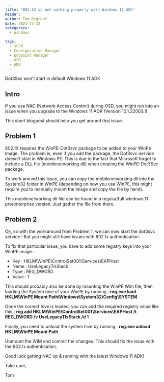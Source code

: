 ```yaml
---
title: "802.1X is not working properly with Windows 11 ADK"
header:
author: Tom Degreef
date: 2021-12-22
categories:
  - Windows

tags:
  - SCCM
  - Configuration Manager
  - Endpoint Manager
  - OSD
  - ADK
---
```


Dot3Svc won't start in default Windows 11 ADK

## Intro ##

If you use NAC (Network Access Control) during OSD, you might run into an issue when you upgrade to the Windows 11 ADK (Version 10.1.22000.1)

This short blogpost should help you get around that issue.

## Problem 1 ##

802.1X requires the WinPE-Dot3svc package to be added to your WinPe image. The problem is, even if you add the package, the Dot3svc-service doesn't start in Windows PE. This is due to the fact that  Microsoft forgot to include a DLL file (mobilenetworking.dll) when creating the WinPE-Dot3Svc package.

To work around this issue, you can copy the mobilenetworking.dll into the System32 folder in WinPE (depending on how you use WinPE, this might require you to manually mount the image and copy the file by hand).

This mobilenetworking.dll file can be found in a regular/full windows 11 pro/enterprise version. Just gather the file from there.

## Problem 2 ##

Ok, so with the workaround from Problem 1, we can now start the dot3svc service ! But you might still have issues with 802.1x authentication.

To fix that particular issue, you have to add some registry keys into your WinPE image :

- Key : HKLM\WinPE\ControlSet001\Services\EAPHost 
- Name : UseLegacyTlsStack
- Type : REG_DWORD
- Value : 1

This should probably also be done by mounting the WinPE Wim file, then loading the System hive of your WinPE by running :
**reg.exe load HKLM\WinPE Mount Path\Windows\System32\Config\SYSTEM**

Once the correct hive is loaded, you can add the required registry value like this :
**reg add HKLM\WinPE\ControlSet001\Services\EAPHost /t REG_DWORD /v UseLegacyTlsStack /d 1**

Finally, you need to unload the system hive by running :
**reg.exe unload HKLM\WinPE Mount Path**

Unmount the WIM and commit the changes. This should fix the issue with the 802.1x authentication.

Good luck getting NAC up & running with the latest Windows 11 ADK!

Take care,

Tom
